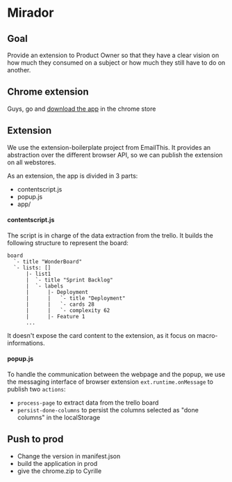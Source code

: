 # Mirador

## Goal

Provide an extension to Product Owner so that they have a clear vision on how much they consumed on a subject or how much they still have to do on another.

## Chrome extension

Guys, go and [download the app](https://chrome.google.com/webstore/detail/mirador/hocimlpionmkjkilffhmhpbdhnooakmc) in the chrome store

## Extension

We use the extension-boilerplate project from EmailThis. It provides an abstraction over the different browser API, so we can publish the extension on all webstores.

As an extension, the app is divided in 3 parts:

- contentscript.js
- popup.js
- app/

#### contentscript.js

The script is in charge of the data extraction from the trello. It builds the following structure to represent the board:

```
board
  `- title "WonderBoard"
  `- lists: []
      |- list1
      |  `- title "Sprint Backlog"
      |  `- labels
      |      |- Deployment
      |      |   `- title "Deployment"
      |      |   `- cards 28
      |      |   `- complexity 62
      |      |- Feature 1
      ...
```

It doesn't expose the card content to the extension, as it focus on macro-informations.

#### popup.js

To handle the communication between the webpage and the popup, we use the messaging interface of browser extension `ext.runtime.onMessage` to publish two `actions`:

- `process-page` to extract data from the trello board
- `persist-done-columns` to persist the columns selected as "done columns" in the localStorage

## Push to prod
- Change the version in manifest.json
- build the application in prod
- give the chrome.zip to Cyrille

